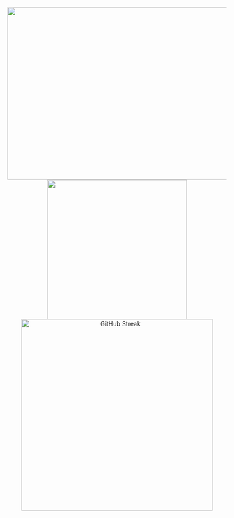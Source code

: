  <div align="center"> 

   <!--  
[![Typing SVG](https://readme-typing-svg.herokuapp.com?color=fd418e&center=true&multiline=true&width=900&size=40&lines=Hello+World+👻)](https://git.io/typing-svg)
  
   <a href="https://www.instagram.com/code_carol/?igshid=YmMyMTA2M2Y%3D" target="_blank">
      <img src="https://img.shields.io/badge/Instagram-E4405F?style=for-the-badge&logo=instagram&logoColor=white">
   </a> 
   
   <a href="https://twitter.com/code_carol" target="_blank">
      <img src="https://img.shields.io/badge/Twitter-1DA1F2?style=for-the-badge&logo=twitter&logoColor=white">
   </a> 
   
   <a href="https://www.tiktok.com/@code_carol" target="_blank">
      <img src="https://img.shields.io/badge/TikTok-000000?style=for-the-badge&logo=tiktok&logoColor=white">
   </a> 
   
   <a href="https://www.youtube.com/@code_carol" target="_blank">
      <img src="https://img.shields.io/badge/YouTube-FF0000?style=for-the-badge&logo=youtube&logoColor=white">
   </a> 
   
   <a href="https://codecarol.hashnode.dev/" target="_blank">
      <img src="https://img.shields.io/badge/Hashnode-2962FF?style=for-the-badge&logo=hashnode&logoColor=white">
   </a> 
   
   <a href="https://ko-fi.com/code_carol/" target="_blank">
      <img src="https://img.shields.io/badge/Ko--fi-F16061?style=for-the-badge&logo=ko-fi&logoColor=white">
   </a> -->
 



<img width="1584" height="396" alt="Caroline Veloso (3)" src="https://github.com/user-attachments/assets/13d0290c-e3d5-4aa5-b8da-3314a236d295" />





<!-- <a href="https://github-readme-stats.vercel.app/api?username=crlnvls&show_icons=true&count_private=true&theme=radical">
  <img align="center" src="https://github-readme-stats.vercel.app/api?username=code-carol&show_icons=true&count_private=true&theme=radical" width=410/>
</a> -->

  <a href="https://github-readme-stats.vercel.app/api/top-langs/?username=code-carol&layout=compact&theme=radical">
  <img align="center" src="https://github-readme-stats.vercel.app/api/top-langs/?username=carolinefve&layout=compact&theme=material-palenight" width=320/>
</a>
<a href="https://nirzak-streak-stats.vercel.app/?user=code-carol&theme=radical"><img src="https://nirzak-streak-stats.vercel.app/?user=carolinefve&theme=material-palenight" alt="GitHub Streak" align="center" width=440/></a>
 </div>

 <!--  
 </br>

 <div align="center"> 
  
   </div>
   
  

</br>



 <div align="center"> 
  <h2>SKILL SET</h2>
</div>

<div align="center"> 

![HTML5](https://img.shields.io/badge/HTML5-E34F26?style=for-the-badge&logo=html5&logoColor=white)
![CSS](https://img.shields.io/badge/CSS3-1572B6?style=for-the-badge&logo=css3&logoColor=white)
![JS](https://img.shields.io/badge/JavaScript-F7DF1E?style=for-the-badge&logo=javascript&logoColor=black)
![TS](https://img.shields.io/badge/TypeScript-007ACC?style=for-the-badge&logo=typescript&logoColor=white)
![React](https://img.shields.io/badge/React-20232A?style=for-the-badge&logo=react&logoColor=61DAFB)
![Redux](https://img.shields.io/badge/Redux-593D88?style=for-the-badge&logo=redux&logoColor=white)
![Jest](https://img.shields.io/badge/Jest-323330?style=for-the-badge&logo=Jest&logoColor=white)
![Nodejs](https://img.shields.io/badge/Node.js-43853D?style=for-the-badge&logo=node.js&logoColor=white)
![Express](https://img.shields.io/badge/Express.js-404D59?style=for-the-badge)
![Python](https://img.shields.io/badge/Python-3776AB?style=for-the-badge&logo=python&logoColor=white)
![Django](https://img.shields.io/badge/Django-092E20?style=for-the-badge&logo=django&logoColor=white)
![Flask](https://img.shields.io/badge/Flask-000000?style=for-the-badge&logo=flask&logoColor=white)
![PostgreSQL](https://img.shields.io/badge/PostgreSQL-316192?style=for-the-badge&logo=postgresql&logoColor=white)
![MongoDB](https://img.shields.io/badge/MongoDB-4EA94B?style=for-the-badge&logo=mongodb&logoColor=white)
![Docker](https://img.shields.io/badge/docker-%230db7ed.svg?style=for-the-badge&logo=docker&logoColor=white)
![Git](https://img.shields.io/badge/GIT-E44C30?style=for-the-badge&logo=git&logoColor=white)

</div>

</br>
</br>
  
 
 
[![Top Langs](https://github-readme-stats.vercel.app/api/top-langs/?username=crlnvls&layout=compact&theme=radical)](https://github.com/anuraghazra/github-readme-stats)

![Caroline's GitHub stats](https://github-readme-stats.vercel.app/api?username=crlnvls&show_icons=true&count_private=true&theme=radical)

[![GitHub Streak](https://streak-stats.demolab.com?user=crlnvls&theme=radical)](https://git.io/streak-stats) -->










